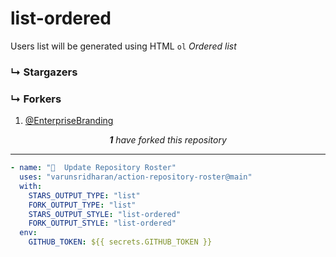 # list-ordered
Users list will be generated using HTML `ol` _Ordered list_

### ↳ Stargazers

<!-- REPOSITORY_STARS:START -->

<!-- REPOSITORY_STARS:END -->

### ↳ Forkers

<!-- REPOSITORY_FORKS:START -->
<ol><li><a href="https://github.com/EnterpriseBranding" rel="nofollow">@EnterpriseBranding <br/> </a> </li></ol><p align="center"><i><b>1</b> have forked this repository</i></p>
<!-- REPOSITORY_FORKS:END -->

---
  
```yml
- name: "🐔  Update Repository Roster"
  uses: "varunsridharan/action-repository-roster@main"
  with:
    STARS_OUTPUT_TYPE: "list"
    FORK_OUTPUT_TYPE: "list"
    STARS_OUTPUT_STYLE: "list-ordered"
    FORK_OUTPUT_STYLE: "list-ordered"
  env:
    GITHUB_TOKEN: ${{ secrets.GITHUB_TOKEN }}
```
